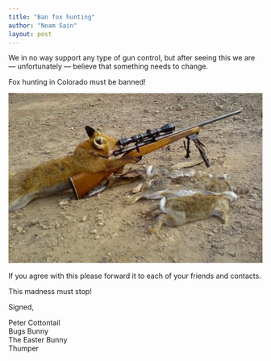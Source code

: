```yaml
---
title: "Ban fox hunting"
author: "Noam Sain"
layout: post
---
```


We in no way support any type of gun control, but after seeing this we are — unfortunately — believe that something needs to change.

Fox hunting in Colorado must be banned!

![Fox hunting](/assets/2014/2014-12-fox-hunting.jpg "Fox hunting")

If you agree with this please forward it to each of your friends and contacts.

This madness must stop!

Signed,

Peter Cottontail<br>Bugs Bunny<br>The Easter Bunny<br>Thumper

